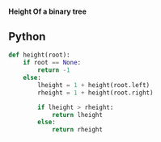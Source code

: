 #### Height Of a binary tree

## Python
```python
def height(root):
    if root == None:
        return -1
    else:
        lheight = 1 + height(root.left)
        rheight = 1 + height(root.right)

        if lheight > rheight:
            return lheight
        else:
            return rheight
```